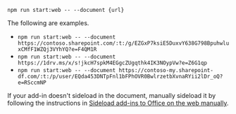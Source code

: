```command&nbsp;line
npm run start:web -- --document {url}
```

The following are examples.

- `npm run start:web -- --document https://contoso.sharepoint.com/:t:/g/EZGxP7ksiE5DuxvY638G798BpuhwluxCMfF1WZQj3VYhYQ?e=F4QM1R`
- `npm run start:web -- --document https://1drv.ms/x/s!jkcH7spkM4EGgcZUgqthk4IK3NOypVw?e=Z6G1qp`
- `npm run start:web -- --document https://contoso-my.sharepoint-df.com/:t:/p/user/EQda453DNTpFnl1bFPhOVR0BwlrzetbXvnaRYii2lDr_oQ?e=RSccmNP`

If your add-in doesn't sideload in the document, manually sideload it by following the instructions in [Sideload add-ins to Office on the web manually](../testing/sideload-office-add-ins-for-testing.md#sideload-an-add-in-to-office-on-the-web-manually).